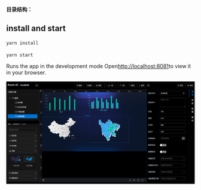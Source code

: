 **目录结构：**

## install and start
```
yarn install

yarn start
```

Runs the app in the development mode Open[http://localhost:8081](http://localhost:8081)to view it in your browser.


<img src="./public/1.png" />
